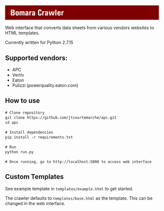 ![APC Crawler](https://raw.githubusercontent.com/jtcourtemarche/apc/master/static/img/logo.jpg)

Web interface that converts data sheets from various vendors websites to HTML templates.

Currently written for Python 2.7.15

## Supported vendors:
* APC
* Vertiv 
* Eaton
* Pulizzi (powerquality.eaton.com)

## How to use
```
# Clone repository
git clone https://github.com/jtcourtemarche/apc.git
cd apc

# Install dependencies
pip install -r requirements.txt

# Run
python run.py

# Once running, go to http://localhost:5000 to access web interface
```

## Custom Templates
See example template in `templates/example.html` to get started. 

The crawler defaults to `templates/base.html` as the template. This can be changed in the web interface.
